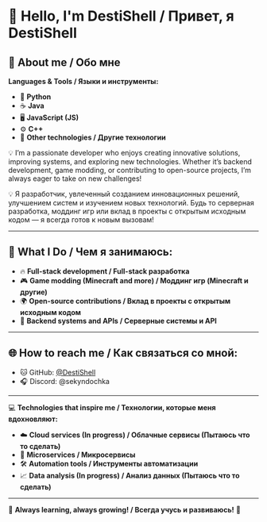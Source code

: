 # 👋 Hello, I'm **DestiShell** / Привет, я **DestiShell**

## 🌟 About me / Обо мне
**Languages & Tools / Языки и инструменты:**
- 🐍 **Python**
- ☕ **Java**
- 🖥️ **JavaScript (JS)**
- ⚙️ **C++**
- 🔧 **Other technologies / Другие технологии**

💡 I’m a passionate developer who enjoys creating innovative solutions, improving systems, and exploring new technologies. Whether it’s backend development, game modding, or contributing to open-source projects, I’m always eager to take on new challenges!

💡 Я разработчик, увлеченный созданием инновационных решений, улучшением систем и изучением новых технологий. Будь то серверная разработка, моддинг игр или вклад в проекты с открытым исходным кодом — я всегда готов к новым вызовам!

---

## 🚀 What I Do / Чем я занимаюсь:
- 🔥 **Full-stack development / Full-stack разработка**
- 🎮 **Game modding (Minecraft and more) / Моддинг игр (Minecraft и другие)**
- 🌍 **Open-source contributions / Вклад в проекты с открытым исходным кодом**
- 💼 **Backend systems and APIs / Серверные системы и API**

---

## 🌐 How to reach me / Как связаться со мной:
- 🐱 GitHub: [@DestiShell](https://github.com/DestiShell)
- 🎧 Discord: @sekyndochka

---

💻 **Technologies that inspire me / Технологии, которые меня вдохновляют:**
- ☁️ **Cloud services (In progress) / Облачные сервисы (Пытаюсь что то сделать)**
- 🧩 **Microservices / Микросервисы**
- 🛠️ **Automation tools / Инструменты автоматизации**
- 📈 **Data analysis (In progress) / Анализ данных (Пытаюсь что то сделать)**

---

🌱 **Always learning, always growing! / Всегда учусь и развиваюсь!** 🌱
